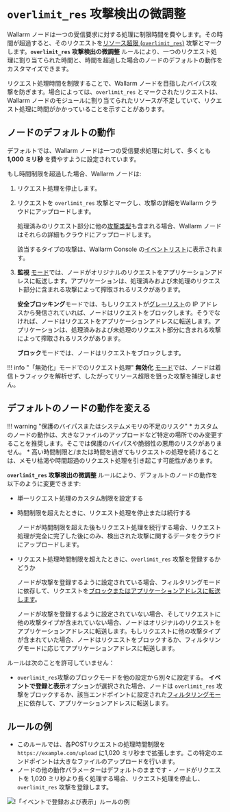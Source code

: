 # `overlimit_res` 攻撃検出の微調整

Wallarm ノードは一つの受信要求に対する処理に制限時間を費やします。その時間が超過すると、そのリクエストを[リソース超限 (`overlimit_res`)](../../attacks-vulns-list.md#overlimiting-of-computational-resources) 攻撃とマークします。**`overlimit_res` 攻撃検出の微調整** ルールにより、一つのリクエスト処理に割り当てられた時間と、時間を超過した場合のノードのデフォルトの動作をカスタマイズできます。

リクエスト処理時間を制限することで、Wallarm ノードを目指したバイパス攻撃を防ぎます。場合によっては、`overlimit_res` とマークされたリクエストは、Wallarm ノードのモジュールに割り当てられたリソースが不足していて、リクエスト処理に時間がかかっていることを示すことがあります。

## ノードのデフォルトの動作

デフォルトでは、Wallarm ノードは一つの受信要求処理に対して、多くとも **1,000 ミリ秒** を費やすように設定されています。

もし時間制限を超過した場合、Wallarm ノードは:

1. リクエスト処理を停止します。
1. リクエストを `overlimit_res` 攻撃とマークし、攻撃の詳細をWallarm クラウドにアップロードします。

    処理済みのリクエスト部分に他の[攻撃类型](../../attacks-vulns-list.md)も含まれる場合、Wallarm ノードはそれらの詳細もクラウドにアップロードします。

    該当するタイプの攻撃は、Wallarm Console の[イベントリスト](../events/check-attack.md)に表示されます。
1. <a name="request-blocking"></a> **監視** [モード](../../admin-en/configure-wallarm-mode.md)では、ノードがオリジナルのリクエストをアプリケーションアドレスに転送します。アプリケーションは、処理済みおよび未処理のリクエスト部分に含まれる攻撃によって搾取されるリスクがあります。

    **安全ブロッキング**モードでは、もしリクエストが[グレーリスト](../ip-lists/graylist.md)の IP アドレスから発信されていれば、ノードはリクエストをブロックします。そうでなければ、ノードはリクエストをアプリケーションアドレスに転送します。アプリケーションは、処理済みおよび未処理のリクエスト部分に含まれる攻撃によって搾取されるリスクがあります。

    **ブロック**モードでは、ノードはリクエストをブロックします。

!!! info "「無効化」モードでのリクエスト処理"
    **無効化** [モード](../../admin-en/configure-wallarm-mode.md)では、ノードは着信トラフィックを解析せず、したがってリソース超限を狙った攻撃を捕捉しません。

## デフォルトのノードの動作を変える

!!! warning "保護のバイパスまたはシステムメモリの不足のリスク"
    * カスタムのノードの動作は、大きなファイルのアップロードなど特定の場所でのみ変更することを推奨します。そこでは保護のバイパスや脆弱性の悪用のリスクがありません。
    * 高い時間制限と/または時間を過ぎてもリクエストの処理を続けることは、メモリ枯渇や時間超過のリクエスト処理を引き起こす可能性があります。

**`overlimit_res` 攻撃検出の微調整** ルールにより、デフォルトのノードの動作を以下のように変更できます:

* 単一リクエスト処理のカスタム制限を設定する
* 時間制限を超えたときに、リクエスト処理を停止または続行する

    ノードが時間制限を超えた後もリクエスト処理を続行する場合、リクエスト処理が完全に完了した後にのみ、検出された攻撃に関するデータをクラウドにアップロードします。
* リクエスト処理時間制限を超えたときに、`overlimit_res` 攻撃を登録するかどうか

    ノードが攻撃を登録するように設定されている場合、フィルタリングモードに依存して、リクエストを[ブロックまたはアプリケーションアドレスに転送します](#request-blocking)。

    ノードが攻撃を登録するように設定されていない場合、そしてリクエストに他の攻撃タイプが含まれていない場合、ノードはオリジナルのリクエストをアプリケーションアドレスに転送します。もしリクエストに他の攻撃タイプが含まれていた場合、ノードはリクエストをブロックするか、フィルタリングモードに応じてアプリケーションアドレスに転送します。

ルールは次のことを許可していません：

* `overlimit_res`攻撃のブロックモードを他の設定から別々に設定する。 **イベントで登録と表示**オプションが選択された場合、ノードは `overlimit_res` 攻撃をブロックするか、該当エンドポイントに設定された[フィルタリングモード](../../admin-en/configure-wallarm-mode.md)に依存して、アプリケーションアドレスに転送します。

## ルールの例

* このルールでは、各POSTリクエストの処理時間制限を `https://example.com/upload` に1,020 ミリ秒まで拡張します。この特定のエンドポイントは大きなファイルのアップロードを行います。
* ノードの他の動作パラメーターはデフォルトのままです - ノードがリクエストを 1,020 ミリ秒より長く処理する場合、リクエスト処理を停止し、`overlimit_res` 攻撃を登録します。

![!「イベントで登録および表示」ルールの例](../../images/user-guides/rules/fine-tune-overlimit-detection-example.png)
